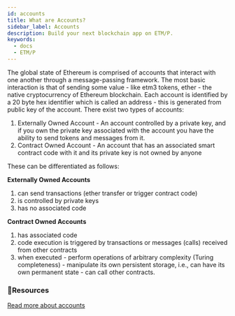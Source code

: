 ```yaml
---
id: accounts
title: What are Accounts?
sidebar_label: Accounts
description: Build your next blockchain app on ETM/P.
keywords:
  - docs
  - ETM/P
---
```

The global state of Ethereum is comprised of accounts that interact with one another through a message-passing framework. The most basic interaction is that of sending some value - like etm3 tokens, ether - the native cryptocurrency of Ethereum blockchain.
Each account is identified by a 20 byte hex identifier which is called an address - this is generated from public key of the account.
There exist two types of accounts:

1. Externally Owned Account - An account controlled by a private key, and if you own the private key associated with the account you have the ability to send tokens and messages from it.
2. Contract Owned Account - An account that has an associated smart contract code with it and its private key is not owned by anyone

These can be differentiated as follows:

**Externally Owned Accounts** 

1. can send transactions (ether transfer or trigger contract code)
2. is controlled by private keys
3. has no associated code

**Contract Owned Accounts** 

1. has associated code
2. code execution is triggered by transactions or messages (calls) received from other contracts
3. when executed - perform operations of arbitrary complexity (Turing completeness) - manipulate its own persistent storage, i.e., can have its own permanent state - can call other contracts.

### **:scroll:Resources**

[Read more about accounts](https://github.com/ethereum/homestead-guide/blob/master/source/contracts-and-transactions/account-types-gas-and-transactions.rst#externally-owned-accounts-eoas)
